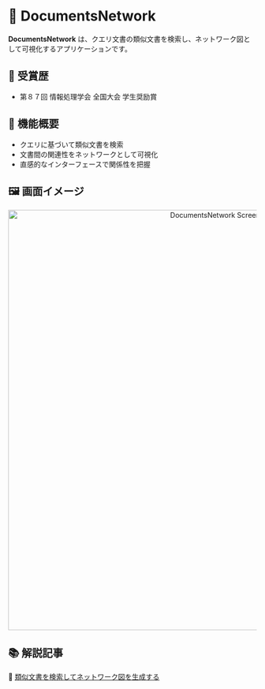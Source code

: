 # 📄 DocumentsNetwork  

**DocumentsNetwork** は、クエリ文書の類似文書を検索し、ネットワーク図として可視化するアプリケーションです。  

## 🏅 受賞歴
- 第８７回 情報処理学会 全国大会 学生奨励賞

## 🎯 機能概要  
- クエリに基づいて類似文書を検索  
- 文書間の関連性をネットワークとして可視化  
- 直感的なインターフェースで関係性を把握  

## 🖼️ 画面イメージ  

<p align="center">
  <img width="852" alt="DocumentsNetwork Screenshot" src="https://github.com/user-attachments/assets/90f927b4-236b-4c8e-836f-0d89f81fcbb8">
</p>

## 📚 解説記事
🔗 [類似文書を検索してネットワーク図を生成する](https://or-expert.com/?p=3841)  
